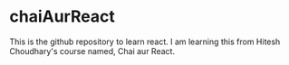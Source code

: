 # chaiAurReact
This is the github repository to learn react. I am learning this from Hitesh Choudhary's course named, Chai aur React.
